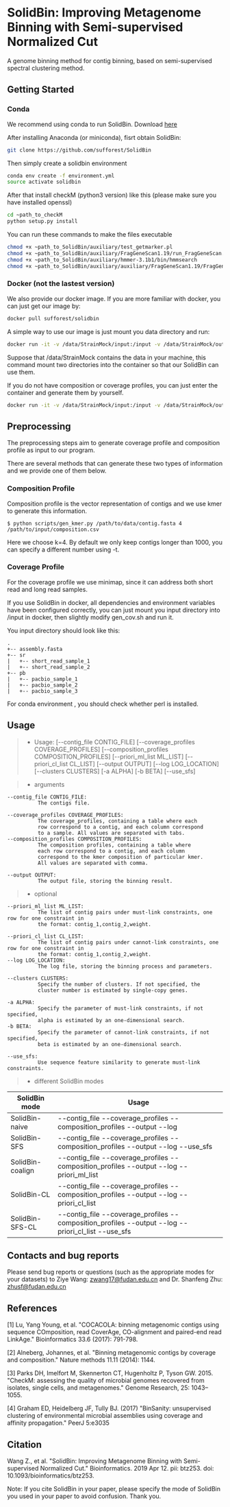 # SolidBin: Improving Metagenome Binning with Semi-supervised Normalized Cut
A genome binning method for contig binning, based on semi-supervised spectral clustering method.

## <a name="started"></a>Getting Started

### <a name="docker"></a>Conda

We recommend using conda to run SolidBin. Download [here](https://www.continuum.io/downloads)

After installing Anaconda (or miniconda), fisrt obtain SolidBin:

```sh
git clone https://github.com/sufforest/SolidBin
```
Then simply create a solidbin environment 

```sh
conda env create -f environment.yml
source activate solidbin
```

After that install checkM (python3 version) like this
(please make sure you have installed openssl)

```sh
cd ~path_to_checkM
python setup.py install
```

You can run these commands to make the files executable
```sh
chmod +x ~path_to_SolidBin/auxiliary/test_getmarker.pl
chmod +x ~path_to_SolidBin/auxiliary/FragGeneScan1.19/run_FragGeneScan.pl
chmod +x ~path_to_SolidBin/auxiliary/hmmer-3.1b1/bin/hmmsearch
chmod +x ~path_to_SolidBin/auxiliary/auxiliary/FragGeneScan1.19/FragGeneScan
```

### <a name="docker"></a>Docker (not the lastest version)

We also provide our docker image. If you are more familiar with docker, you can just get our image by:

```sh
docker pull sufforest/solidbin
```

A simple way to use our image is just mount you data directory and run:

```sh
docker run -it -v /data/StrainMock/input:/input -v /data/StrainMock/output:/output solidbin python SolidBin.py --contig_file /input/StrainMock_Contigs_cutup_10K_nodup_filter_1K.fasta --composition_profiles /input/kmer_4.csv --coverage_profiles /input/cov_inputtableR.tsv --output /output/result.tsv --log /output/log.txt
```

Suppose that /data/StrainMock contains the data in your machine, this command mount two directories into the container so that our SolidBin can use them.

If you do not have composition or coverage profiles,  you can just enter the container and generate them by yourself.

```sh
docker run -it -v /data/StrainMock/input:/input -v /data/StrainMock/output:/output solidbin sh
```

## <a name="preprocessing"></a>Preprocessing

The preprocessing steps aim to generate coverage profile and composition profile as input to our program.

There are several methods that can generate these two types of information and we provide one of them below.


### Composition Profile

Composition profile is the vector representation of contigs and we use kmer to generate this information.

```
$ python scripts/gen_kmer.py /path/to/data/contig.fasta 4 /path/to/input/composition.csv
```
Here we choose k=4. By default we only keep contigs longer than 1000, you can specify a different number using -t.

### Coverage Profile
For the coverage profile we use minimap, since it can address both short read and long read samples.

If you use SolidBin in docker, all dependencies and environment variables have been configured correctly, you can just mount you input directory into /input in docker, then slightly modify gen_cov.sh and run it.

You input directory should look like this:

```
.
+-- assembly.fasta
+-- sr
|   +-- short_read_sample_1
|   +-- short_read_sample_2
+-- pb
|   +-- pacbio_sample_1
|   +-- pacbio_sample_2
|   +-- pacbio_sample_3
```

For conda environment , you should check whether perl is installed.



## <a name="usage"></a>Usage


> - Usage:         [--contig_file CONTIG_FILE]
                   [--coverage_profiles COVERAGE_PROFILES]
                   [--composition_profiles COMPOSITION_PROFILES]
                   [--priori_ml_list ML_LIST] 
                   [--priori_cl_list CL_LIST] 
                   [--output OUTPUT]
                   [--log LOG_LOCATION]
                   [--clusters CLUSTERS]
                   [-a ALPHA]
                   [-b BETA]
                   [--use_sfs]

> - arguments

  	--contig_file CONTIG_FILE: 
              The contigs file.
	
  	--coverage_profiles COVERAGE_PROFILES: 
              The coverage_profiles, containing a table where each
              row correspond to a contig, and each column correspond
              to a sample. All values are separated with tabs.
  	--composition_profiles COMPOSITION_PROFILES: 
              The composition profiles, containing a table where
              each row correspond to a contig, and each column
              correspond to the kmer composition of particular kmer.
              All values are separated with comma.
	
  	--output OUTPUT:
              The output file, storing the binning result.

> - optional

  	--priori_ml_list ML_LIST:
              The list of contig pairs under must-link constraints, one row for one constraint in
              the format: contig_1,contig_2,weight.
                        
  	--priori_cl_list CL_LIST:
              The list of contig pairs under cannot-link constraints, one row for one constraint in
              the format: contig_1,contig_2,weight.
    --log LOG_LOCATION:
              The log file, storing the binning process and parameters.
    
    --clusters CLUSTERS: 
              Specify the number of clusters. If not specified, the
              cluster number is estimated by single-copy genes.
                        
    -a ALPHA:
              Specify the parameter of must-link constraints, if not specified, 
              alpha is estimated by an one-dimensional search.
    -b BETA:
              Specify the parameter of cannot-link constraints, if not specified, 
              beta is estimated by an one-dimensional search.
                  
    --use_sfs:
              Use sequence feature similarity to generate must-link constraints.
> - different SolidBin modes

  SolidBin mode | Usage  
  ------------- | -------------
 SolidBin-naive | --contig_file --coverage_profiles --composition_profiles --output --log 
 SolidBin-SFS   | --contig_file --coverage_profiles --composition_profiles --output --log --use_sfs
 SolidBin-coalign   | --contig_file --coverage_profiles --composition_profiles --output --log --priori_ml_list
 SolidBin-CL   | --contig_file --coverage_profiles --composition_profiles --output --log --priori_cl_list
 SolidBin-SFS-CL   | --contig_file --coverage_profiles --composition_profiles --output --log --priori_cl_list --use_sfs

## <a name="preprocessing"></a>Contacts and bug reports
Please send bug reports or questions (such as the appropriate modes for your datasets) to
Ziye Wang: zwang17@fudan.edu.cn and Dr. Shanfeng Zhu: zhusf@fudan.edu.cn

## <a name="preprocessing"></a>References

[1] Lu, Yang Young, et al. "COCACOLA: binning metagenomic contigs using sequence COmposition, read CoverAge, CO-alignment and paired-end read LinkAge." Bioinformatics 33.6 (2017): 791-798.

[2] Alneberg, Johannes, et al. "Binning metagenomic contigs by coverage and composition." Nature methods 11.11 (2014): 1144.             

[3] Parks DH, Imelfort M, Skennerton CT, Hugenholtz P, Tyson GW. 2015. "CheckM: assessing the quality of microbial genomes recovered from isolates, single cells, and metagenomes." Genome Research, 25: 1043–1055.

[4] Graham ED, Heidelberg JF, Tully BJ. (2017) "BinSanity: unsupervised clustering of environmental microbial assemblies using coverage and affinity propagation." PeerJ 5:e3035

## <a name="preprocessing"></a>Citation
Wang Z., et al. "SolidBin: Improving Metagenome Binning with Semi-supervised Normalized Cut." Bioinformatics. 2019 Apr 12. pii: btz253. doi: 10.1093/bioinformatics/btz253.

Note: If you cite SolidBin in your paper, please specify the mode of SolidBin you used in your paper to avoid confusion. Thank you. 



